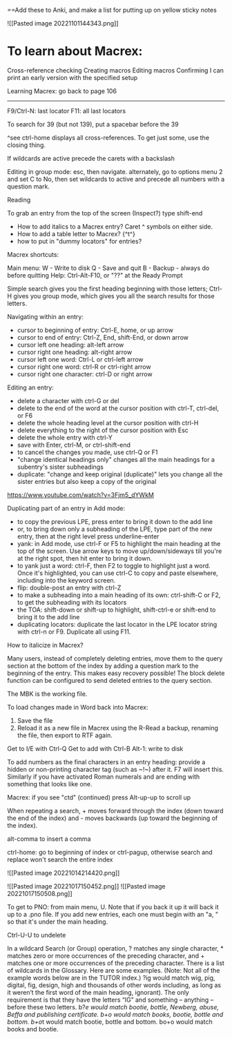 ==Add these to Anki, and make a list for putting up on yellow sticky notes



![[Pasted image 20221101144343.png]]
# To learn about Macrex:

Cross-reference checking
Creating macros
Editing macros
Confirming I can print an early version with the specified setup

Learning Macrex: go back to page 106

----

F9/Ctrl-N: last locator
F11: all last locators

To search for 39 (but not 139), put a spacebar before the 39

^see ctrl-home displays all cross-references. To get just some, use the closing thing.

If wildcards are active precede the carets with a backslash

Editing in group mode: esc, then navigate. alternately, go to options menu 2 and set C to No, then set wildcards to active and precede all numbers with a question mark. 

Reading 

To grab an entry from the top of the screen (Inspect?) type shift-end


* How to add italics to a Macrex entry? Caret ^ symbols on either side.
* How to add a table letter to Macrex? {^t^}
* how to put in "dummy locators" for entries? 

Macrex shortcuts:

Main menu: 
W - Write to disk
Q - Save and quit
B - Backup - always do before quitting
Help: Ctrl-Alt-F10, or "??<enter>" at the Ready Prompt

Simple search gives you the first heading beginning with those letters; Ctrl-H gives you group mode, which gives you all the search results for those letters. 

Navigating within an entry:
* cursor to beginning of entry: Ctrl-E, home, or up arrow
* cursor to end of entry: Ctrl-Z, End, shift-End, or down arrow
* cursor left one heading: alt-left arrow
* cursor right one heading: alt-right arrow
* cursor left one word: Ctrl-L or ctrl-left arrow
* cursor right one word: ctrl-R or ctrl-right arrow
* cursor right one character: ctrl-D or right arrow

Editing an entry:
* delete a character with ctrl-G or del
* delete to the end of the word at the cursor position with ctrl-T, ctrl-del, or F6
* delete the whole heading level at the cursor position with ctrl-H
* delete everything to the right of the cursor position with Esc
* delete the whole entry with ctrl-Y
* save with Enter, ctrl-M, or ctrl-shift-end
* to cancel the changes you made, use ctrl-Q or F1
* "change identical headings only" changes all the main headings for a subentry's sister subheadings
* duplicate:  "change and keep original (duplicate)" lets you change all the sister entries but also keep a copy of the original

https://www.youtube.com/watch?v=3Fjm5_dYWkM

Duplicating part of an entry in Add mode:
* to copy the previous LPE, press enter to bring it down to the add line
* or, to bring down only a subheading of the LPE, type part of the new entry, then at the right level press underline-enter
* yank: in Add mode, use ctrl-F or F5 to highlight the main heading at the top of the screen. Use arrow keys to move up/down/sideways till you're at the right spot, then hit enter to bring it down. 
* to yank just a word: ctrl-F, then F2 to toggle to highlight just a word. Once it's highlighted, you can use ctrl-C to copy and paste elsewhere, including into the keyword screen. 
* flip: double-post an entry with ctrl-Z
* to make a subheading into a main heading of its own: ctrl-shift-C or F2, to get the subheading with its locators
* the TOA: shift-down or shift-up to highlight, shift-ctrl-e or shift-end to bring it to the add line
* duplicating locators: duplicate the last locator in the LPE locator string with ctrl-n or F9. Duplicate all using F11. 

How to italicize in Macrex? 



Many users, instead of completely deleting entries, move them to the query section at the bottom of the index by adding a question mark to the beginning of the entry. This makes easy recovery
possible! The block delete function can be configured to send deleted entries to the query section.

The MBK is the working file. 

To load changes made in Word back into Macrex: 
1. Save the file
2. Reload it as a new file in Macrex using the R-Read a backup, renaming the file, then export to RTF again. 




Get to I/E with Ctrl-Q
Get to add with Ctrl-B
Alt-1: write to disk

To add numbers as the final characters in an entry heading: provide a hidden or non-printing character tag (such as ~!~) after it. F7 will insert this. Similarly if you have activated Roman numerals and are ending with something that looks like one. 

Macrex: if you see "ctd" (continued) press Alt-up-up to scroll up

When repeating a search, + moves forward through the index (down toward the end of the index) and - moves backwards (up toward the beginning of the index).

alt-comma to insert a comma

ctrl-home: go to beginning of index or ctrl-pagup, otherwise search and replace won't search the entire index

![[Pasted image 20221014214420.png]]

![[Pasted image 20221017150452.png]]
![[Pasted image 20221017150508.png]]


To get to PNO: from main menu, U. Note that if you back it up it will back it up to a .pno file. If you add new entries, each one must begin with an "a, " so that it's under the main heading. 

Ctrl-U-U to undelete

In a wildcard Search (or Group) operation, ? matches any single character, * matches zero or more occurrences of the preceding character, and + matches one or more occurrences of the preceding character. There is a list of wildcards in the Glossary. Here are some examples. (Note: Not all of the example words below are in the TUTOR index.) ?ig would match wig, pig, digital, fig, design, high and thousands of other words including, as long as it weren’t the first word of the main heading, ignorant). The only requirement is that they have the letters “IG” and something – anything – before these two letters. b?*e would match bootie, bottle, Newberg, abuse, Beffa and publishing certificate. b+o would match books, bootie, bottle and bottom. b+o*t would match bootie, bottle and bottom. bo+o would match books and bootie.


